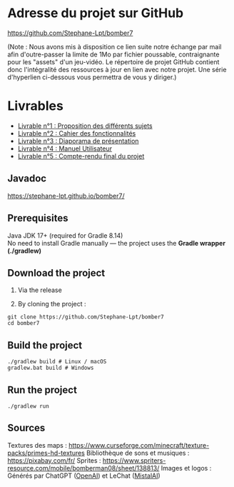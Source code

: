 # Adresse du projet sur GitHub

https://github.com/Stephane-Lpt/bomber7

(Note : Nous avons mis à disposition ce lien suite notre échange par mail afin d'outre-passer la limite de 1Mo par fichier poussable, contraignante pour les "assets" d'un jeu-vidéo.
Le répertoire de projet GitHub contient donc l'intégralité des ressources à jour en lien avec notre projet. Une série d'hyperlien ci-dessous vous permettra de vous y diriger.)

# Livrables
 - [Livrable n°1 : Proposition des différents sujets](https://github.com/Stephane-Lpt/bomber7/blob/main/livrables/sujets.pdf)
 - [Livrable n°2  : Cahier des fonctionnalités](https://github.com/Stephane-Lpt/bomber7/blob/main/livrables/fonctionnalites.pdf)
 - [Livrable n°3 : Diaporama de présentation](https://github.com/Stephane-Lpt/bomber7/blob/main/livrables/presentation.pdf)
 - [Livrable n°4 : Manuel Utilisateur](https://github.com/Stephane-Lpt/bomber7/blob/main/livrables/utilisateur.pdf)
 - [Livrable n°5 : Compte-rendu final du projet](https://github.com/Stephane-Lpt/bomber7/blob/main/livrables/rapport.pdf)

## Javadoc

https://stephane-lpt.github.io/bomber7/

## Prerequisites

Java JDK 17+ (required for Gradle 8.14)  
No need to install Gradle manually — the project uses the **Gradle wrapper (./gradlew)**

## Download the project

1. Via the release

2. By cloning the project :
```
git clone https://github.com/Stephane-Lpt/bomber7
cd bomber7
```

## Build the project

```
./gradlew build # Linux / macOS
gradlew.bat build # Windows
```

## Run the project
```
./gradlew run
```

## Sources

Textures des maps : https://www.curseforge.com/minecraft/texture-packs/primes-hd-textures
Bibliothèque de sons et musiques : https://pixabay.com/fr/
Sprites : https://www.spriters-resource.com/mobile/bomberman08/sheet/138813/ 
Images et logos : Générés par ChatGPT ([OpenAI](https://chat.mistral.ai/chat))  et LeChat ([MistalAI](https://chatgpt.com/))



